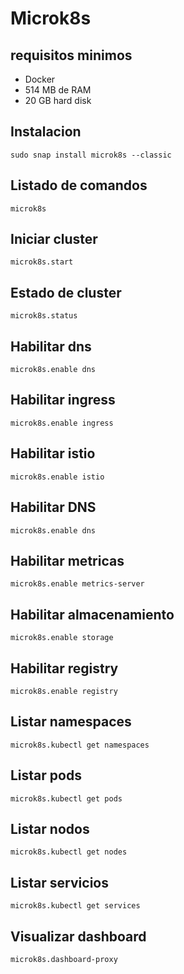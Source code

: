 # Microk8s
## requisitos minimos
- Docker
- 514 MB de RAM
- 20 GB hard disk 
## Instalacion
```
sudo snap install microk8s --classic
```
## Listado de comandos 
```
microk8s
```
## Iniciar cluster
```
microk8s.start
```
## Estado de cluster
```
microk8s.status
```
## Habilitar dns
```
microk8s.enable dns
```
## Habilitar ingress
```
microk8s.enable ingress
```
## Habilitar istio
```
microk8s.enable istio
```
## Habilitar DNS
```
microk8s.enable dns
```
## Habilitar metricas
```
microk8s.enable metrics-server
```
## Habilitar almacenamiento
```
microk8s.enable storage
```
## Habilitar registry
```
microk8s.enable registry
```
## Listar namespaces
```
microk8s.kubectl get namespaces
```
## Listar pods
```
microk8s.kubectl get pods
```
## Listar nodos
```
microk8s.kubectl get nodes
```
## Listar servicios
```
microk8s.kubectl get services
``` 
## Visualizar dashboard
```
microk8s.dashboard-proxy
```
